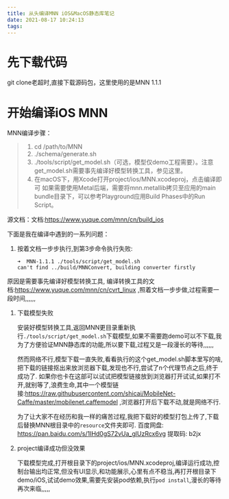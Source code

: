 ```yaml
---
title: 从头编译MNN iOS&MacOS静态库笔记
date: 2021-08-17 10:24:13
tags:
---
```


# 先下载代码
git clone老超时,直接下载源码包，这里使用的是MNN 1.1.1

# 开始编译iOS MNN

MNN编译步骤：
> 1. cd /path/to/MNN
> 2. ./schema/generate.sh
> 3. ./tools/script/get_model.sh（可选，模型仅demo工程需要）。注意get_model.sh需要事先编译好模型转换工具，参见这里。
> 4. 在macOS下，用Xcode打开project/ios/MNN.xcodeproj，点击编译即可
> 如果需要使用Metal后端，需要将mnn.metallib拷贝至应用的main bundle目录下，可以参考Playground应用Build Phases中的Run Script。

源文档：文档:https://www.yuque.com/mnn/cn/build_ios


下面是我在编译中遇到的一系列问题：

1. 按着文档一步步执行,到第3步命令执行失败:
    
    ```
    ➜  MNN-1.1.1 ./tools/script/get_model.sh
    can't find ../build/MNNConvert, building converter firstly 
    ```
原因是需要事先编译好模型转换工具, 编译转换工具的文档:https://www.yuque.com/mnn/cn/cvrt_linux ,照着文档一步步做,过程需要一段时间,,,,,,

1. 下载模型失败

    安装好模型转换工具,返回MNN更目录重新执行`./tools/script/get_model.sh`下载模型,如果不需要跑demo可以不下载,我为了方便验证MNN静态库的功能,所以要下载,过程又是一段漫长的等待,,,,,,
        
    然而网络不行,模型下载一直失败,看看执行的这个get_model.sh脚本里写的啥,把下载的链接抠出来放浏览器下载,发现也不行,尝试了n个代理节点之后,终于成功了. 如果你也卡在这部可以试试把模型链接放到浏览器打开试试,如果打不开,就别等了,浪费生命,其中一个模型链接:https://raw.githubusercontent.com/shicai/MobileNet-Caffe/master/mobilenet.caffemodel ,浏览器打开后下载不动,就是网络不行.
    
    为了让大家不在经历和我一样的痛苦过程,我把下载好的模型打包上传了,下载后替换MNN根目录中的`resource`文件夹即可.
        百度网盘: https://pan.baidu.com/s/1IHd0gS72vUa_glUzRcx6vg 
        提取码: b2jx

1. project编译成功但没效果
    
    下载模型完成,打开根目录下的project/ios/MNN.xcodeproj,编译运行成功,控制台输出均正常,但没有UI显示,和功能展示,心里有点不稳当,再打开根目录下demo/iOS,试试demo效果,需要先安装pod依赖,执行`pod install`,漫长的等待再次来临,,,,,
